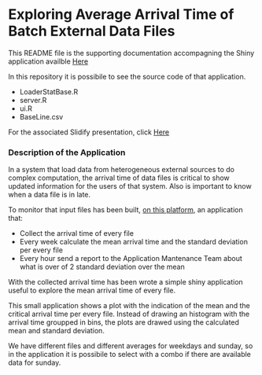 # Exploring Average Arrival Time of Batch External Data Files

This README file is the supporting documentation accompagning the Shiny application availble [Here](https://marianofiorentino.shinyapps.io/shinyApp/)

In this repository it is possibile to see the source code of that application.

* LoaderStatBase.R
* server.R
* ui.R
* BaseLine.csv

For the associated Slidify presentation, click [Here](https://mariano-fiorentino.github.io/Course-Project-Shiny-Application)

### Description of the Application

In a  system that load data from heterogeneous external sources to do complex computation, the arrival time of data files is critical to show updated information for the users of that system. Also is important to know when a data file is in late.

To monitor that input files has been built, [on this platform](http://www.noframeworks.com/wp-content/uploads/2016/08/Architettura-1024x724.png), an application that:

- Collect the arrival time of every file
- Every week calculate the mean arrival time and the standard deviation per every file
- Every hour send a report to the Application Mantenance Team about what is over of 2 standard deviation over the mean

With the collected arrival time has been wrote a simple shiny application useful to explore the mean arrival time of every file.

This small application shows a plot with the indication of the mean and the critical arrival time per every file.
Instead of drawing an histogram with the arrival time groupped in bins, the plots are drawed using the calculated mean and standard deviation.

We have different files and different averages for weekdays and sunday, so in the application it is possibile to select with a combo if there are available data for sunday.
